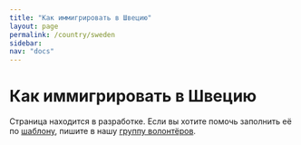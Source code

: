 ```yaml
---
title: "Как иммигрировать в Швецию"
layout: page
permalink: /country/sweden
sidebar:
nav: "docs"
---
```


# Как иммигрировать в Швецию

Страница находится в разработке. Если вы хотите помочь заполнить её по [шаблону](/template), пишите в нашу [группу волонтёров](https://t.me/+FHi3FnJaoWJkMDAx).
